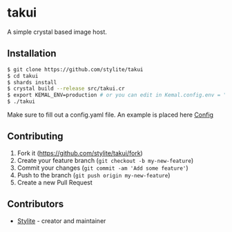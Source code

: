 # takui

A simple crystal based image host.

## Installation

```bash
$ git clone https://github.com/stylite/takui
$ cd takui
$ shards install
$ crystal build --release src/takui.cr
$ export KEMAL_ENV=production # or you can edit in Kemal.config.env = "production"
$ ./takui
```
Make sure to fill out a config.yaml file. An example is placed here [Config](https://github.com/stylite/takui/blob/master/config.example.yaml)


## Contributing

1. Fork it (<https://github.com/stylite/takui/fork>)
2. Create your feature branch (`git checkout -b my-new-feature`)
3. Commit your changes (`git commit -am 'Add some feature'`)
4. Push to the branch (`git push origin my-new-feature`)
5. Create a new Pull Request

## Contributors

- [Stylite](https://github.com/stylite) - creator and maintainer
